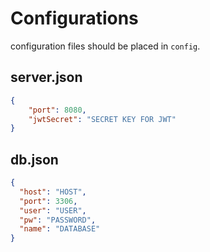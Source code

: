 # Configurations

configuration files should be placed in `config`.

## server.json
```json
{
    "port": 8080,
    "jwtSecret": "SECRET KEY FOR JWT"
}
```

## db.json
```json
{
  "host": "HOST",
  "port": 3306,
  "user": "USER",
  "pw": "PASSWORD",
  "name": "DATABASE"
}
```
